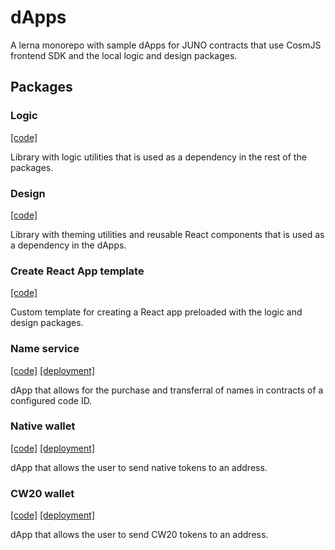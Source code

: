 # dApps

A lerna monorepo with sample dApps for JUNO contracts that use CosmJS frontend SDK and the local logic and design packages.

## Packages

### Logic

[[code]](https://github.com/CosmWasm/dApps/tree/master/packages/logic)

Library with logic utilities that is used as a dependency in the rest of the packages.

### Design

[[code]](https://github.com/CosmWasm/dApps/tree/master/packages/design)

Library with theming utilities and reusable React components that is used as a dependency in the dApps.

### Create React App template

[[code]](https://github.com/CosmWasm/dApps/tree/master/packages/cra-template)

Custom template for creating a React app preloaded with the logic and design packages.

### Name service

[[code]](https://github.com/CosmWasm/dApps/tree/master/packages/name-service)
[[deployment]](https://dapps.cosmwasm.com/names)

dApp that allows for the purchase and transferral of names in contracts of a configured code ID.

### Native wallet

[[code]](https://github.com/CosmWasm/dApps/tree/master/packages/wallet)
[[deployment]](https://dapps.cosmwasm.com/wallet)

dApp that allows the user to send native tokens to an address.

### CW20 wallet

[[code]](https://github.com/CosmWasm/dApps/tree/master/packages/cw20-wallet)
[[deployment]](https://dapps.cosmwasm.com/cw20-wallet)

dApp that allows the user to send CW20 tokens to an address.
